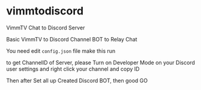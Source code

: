 # vimmtodiscord
VimmTV Chat to Discord Server

Basic VimmTV to Discord Channel BOT to Relay Chat

You need edit `config.json` file make this run

to get ChannelID of Server, please Turn on Developer Mode on your Discord user settings and right click your channel and copy ID


Then after Set all up Created Discord BOT, then good GO


